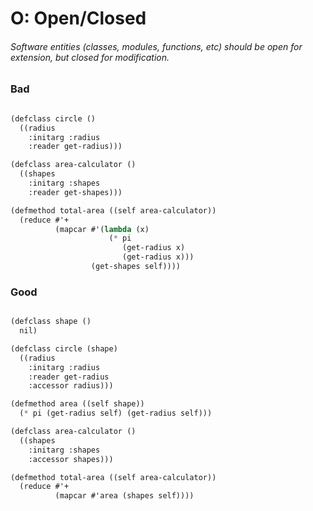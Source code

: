 # O: Open/Closed

###### Software entities \(classes, modules, functions, etc\) should be open for extension, but closed for modification.

### Bad
```scheme

(defclass circle ()
  ((radius
    :initarg :radius
    :reader get-radius)))

(defclass area-calculator ()
  ((shapes
    :initarg :shapes
    :reader get-shapes)))

(defmethod total-area ((self area-calculator))
  (reduce #'+
          (mapcar #'(lambda (x)
                      (* pi
                         (get-radius x)
                         (get-radius x)))
                  (get-shapes self))))

```

### Good

```scheme

(defclass shape ()
  nil)

(defclass circle (shape)
  ((radius
    :initarg :radius
    :reader get-radius
    :accessor radius)))

(defmethod area ((self shape))
  (* pi (get-radius self) (get-radius self)))

(defclass area-calculator ()
  ((shapes
    :initarg :shapes
    :accessor shapes)))

(defmethod total-area ((self area-calculator))
  (reduce #'+
          (mapcar #'area (shapes self))))

```